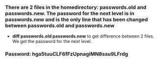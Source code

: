 ### There are 2 files in the homedirectory: passwords.old and passwords.new. The password for the next level is in passwords.new and is the only line that has been changed between passwords.old and passwords.new

- **diff passwords.old passwords.new** to get difference between 2 files. We get the password for the next level.

### Password: hga5tuuCLF6fFzUpnagiMN8ssu9LFrdg
